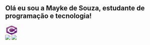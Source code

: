 ## Olá eu sou a Mayke de Souza, estudante de programação e tecnologia!

<img align="center" alt="Mayke-CSharp" height="30" width="40" src="https://raw.githubusercontent.com/devicons/devicon/master/icons/csharp/csharp-original.svg">

<div> 
  <a href="https://instagram.com/szmayke" target="_blank"><img src="https://img.shields.io/badge/-Instagram-%23E4405F?style=for-the-badge&logo=instagram&logoColor=white" target="_blank"></a>
  <a href = "mailto:mayke.souza2002@gmail.com"><img src="https://img.shields.io/badge/-Gmail-%23333?style=for-the-badge&logo=gmail&logoColor=white" target="_blank"></a>  
</div>
